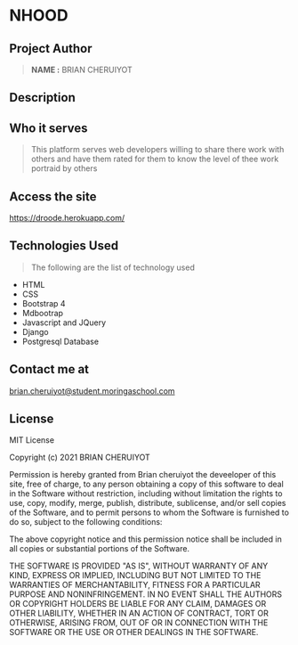 # NHOOD


## Project Author
> **NAME :** BRIAN CHERUIYOT

 ## Description
## Who it serves
> This platform serves web developers willing to share there work with others and have them rated for them to know the level of thee work portraid by others
## Access the site
https://droode.herokuapp.com/
## Technologies Used
>The following are the list of technology used
 - HTML
 - CSS
 - Bootstrap 4
 - Mdbootrap
 - Javascript and JQuery
 - Django
 - Postgresql Database
 ## Contact me at
 brian.cheruiyot@student.moringaschool.com

 ## License
  MIT License

Copyright (c) 2021 BRIAN CHERUIYOT

Permission is hereby granted from Brian cheruiyot  the deveeloper of this site, free of charge, to any person obtaining a copy
of this software 
 to deal
in the Software without restriction, including without limitation the rights
to use, copy, modify, merge, publish, distribute, sublicense, and/or sell
copies of the Software, and to permit persons to whom the Software is
furnished to do so, subject to the following conditions:

The above copyright notice and this permission notice shall be included in all
copies or substantial portions of the Software.

THE SOFTWARE IS PROVIDED "AS IS", WITHOUT WARRANTY OF ANY KIND, EXPRESS OR
IMPLIED, INCLUDING BUT NOT LIMITED TO THE WARRANTIES OF MERCHANTABILITY,
FITNESS FOR A PARTICULAR PURPOSE AND NONINFRINGEMENT. IN NO EVENT SHALL THE
AUTHORS OR COPYRIGHT HOLDERS BE LIABLE FOR ANY CLAIM, DAMAGES OR OTHER
LIABILITY, WHETHER IN AN ACTION OF CONTRACT, TORT OR OTHERWISE, ARISING FROM,
OUT OF OR IN CONNECTION WITH THE SOFTWARE OR THE USE OR OTHER DEALINGS IN THE
SOFTWARE. 